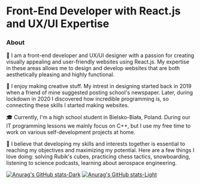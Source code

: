 # **Front-End Developer** with **React.js** and **UX/UI Expertise**


### About

👋 I am a front-end developer and UX/UI designer with a passion for creating visually appealing and user-friendly websites using React.js. My expertise in these areas allows me to design and develop websites that are both aesthetically pleasing and highly functional.

🎨 I enjoy making creative stuff. My intrest in designing started back in 2019 when a friend of mine suggested posting school's newspaper. Later, during lockdown in 2020 I discovered how incredible programming is, so connecting these skills I started making websites.

🎓 Currently, I'm a high school student in Bielsko-Biała, Poland. During our IT programming lessons we mainly focus on C++, but I use my free time to work on various self-development projects at home.

🌟 I believe that developing my skills and interests together is essential to reaching my objectives and maximizing my potential. Here are a few things I love doing: solving Rubik's cubes, practicing chess tactics, snowboarding, listening to science podcasts, learning about aerospace engineering.

[![Anurag's GitHub stats-Dark](https://github-readme-stats.vercel.app/api?username=Patis0nek&show_icons=true&theme=dark#gh-dark-mode-only)](https://github.com/Patis0nek/github-readme-stats#gh-dark-mode-only)
[![Anurag's GitHub stats-Light](https://github-readme-stats.vercel.app/api?username=Patis0nek&show_icons=true&theme=default#gh-light-mode-only)](https://github.com/Patis0nek/github-readme-stats#gh-light-mode-only)

